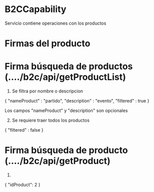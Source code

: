 # B2CCapability

Servicio contiene operaciones con los productos

# Firmas del producto

# Firma búsqueda de productos (..../b2c/api/getProductList)

1.  Se filtra por nombre o descripcion

{
	"nameProduct" : "partido",
	"description" : "evento",
	"filtered" : true
}

Los campos "nameProduct" y "description" son opcionales

2. Se requiere traer todos los productos

{
	"filtered" : false
}

# Firma búsqueda de producto (..../b2c/api/getProduct)

1. 
{
	"idProduct": 2
}


